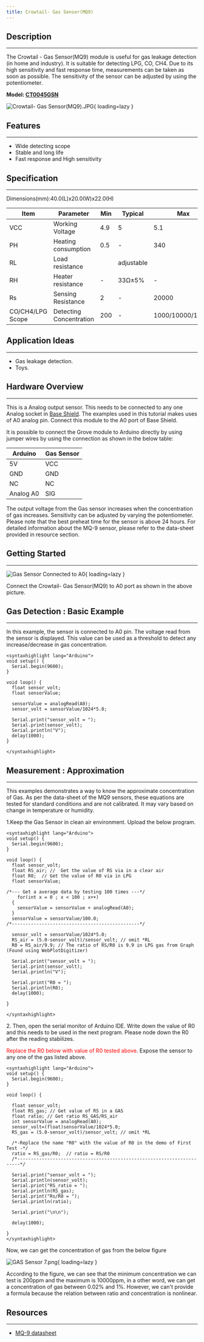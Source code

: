 ```yaml
---
title: Crowtail- Gas Sensor(MQ9)
---
```


## Description
-----------

The Crowtail - Gas Sensor(MQ9) module is useful for gas leakage detection (in home and industry). It is suitable for detecting LPG, CO, CH4. Due to its high sensitivity and fast response time, measurements can be taken as soon as possible. The sensitivity of the sensor can be adjusted by using the potentiometer.

**Model: [CT0045GSN ](https://www.elecrow.com/crowtail-gas-sensormq9-p-1493.html)**

![Crowtail- Gas Sensor(MQ9).JPG](https://wiki.elecrow.com/images/thumb/9/99/Crowtail-_Gas_Sensor%28MQ9%29.JPG/600px-Crowtail-_Gas_Sensor%28MQ9%29.JPG){ loading=lazy }

## Features
--------

- Wide detecting scope
- Stable and long life
- Fast response and High sensitivity

## Specification
-------------

Dimensions(mm):40.0(L)x20.0(W)x22.0(H)

| Item | Parameter | Min | Typical | Max | Unit |
|---|---|---|---|---|---|
| VCC | Working Voltage | 4.9 | 5 | 5.1 | V |
| PH | Heating consumption | 0.5 | - | 340 | mW |
| RL | Load resistance |  | adjustable |  |  |
| RH | Heater resistance | - | 33Ω±5% | - | Ω |
| Rs | Sensing Resistance | 2 | - | 20000 | Ω |
| CO/CH4/LPG Scope | Detecting Concentration | 200 | - | 1000/10000/10000 | ppm |

## Application Ideas
-----------------

- Gas leakage detection.
- Toys.

## Hardware Overview
-----------------

This is a Analog output sensor. This needs to be connected to any one Analog socket in [Base Shield](https://www.elecrow.com/crowtail-base-shield-p-1264.html). The examples used in this tutorial makes uses of A0 analog pin. Connect this module to the A0 port of Base Shield.

It is possible to connect the Grove module to Arduino directly by using jumper wires by using the connection as shown in the below table:

| Arduino | Gas Sensor |
|---|---|
| 5V | VCC |
| GND | GND |
| NC | NC |
| Analog A0 | SIG |


The output voltage from the Gas sensor increases when the concentration of gas increases. Sensitivity can be adjusted by varying the potentiometer. Please note that the best preheat time for the sensor is above 24 hours. For detailed information about the MQ-9 sensor, please refer to the data-sheet provided in resource section.

## Getting Started
---------------

![Gas Sensor Connected to A0](https://wiki.elecrow.com/images/thumb/d/d6/Read_Gas_Sensor_data1.jpg/600px-Read_Gas_Sensor_data1.jpg){ loading=lazy }

Connect the Crowtail- Gas Sensor(MQ9) to A0 port as shown in the above picture.

## Gas Detection : Basic Example
-----------------------------

In this example, the sensor is connected to A0 pin. The voltage read from the sensor is displayed. This value can be used as a threshold to detect any increase/decrease in gas concentration.

```
<syntaxhighlight lang="Arduino">
void setup() {
  Serial.begin(9600);
}
 
void loop() {
  float sensor_volt; 
  float sensorValue;

  sensorValue = analogRead(A0);
  sensor_volt = sensorValue/1024*5.0;
 
  Serial.print("sensor_volt = ");
  Serial.print(sensor_volt);
  Serial.println("V");
  delay(1000);
}

</syntaxhighlight>
```

## Measurement : Approximation
---------------------------

This examples demonstrates a way to know the approximate concentration of Gas. As per the data-sheet of the MQ9 sensors, these equations are tested for standard conditions and are not calibrated. It may vary based on change in temperature or humidity.

1.Keep the Gas Sensor in clean air environment. Upload the below program.

```
<syntaxhighlight lang="Arduino">
void setup() {
  Serial.begin(9600);
}
 
void loop() {
  float sensor_volt; 
  float RS_air; //  Get the value of RS via in a clear air
  float R0;  // Get the value of R0 via in LPG
  float sensorValue;

/*--- Get a average data by testing 100 times ---*/   
    for(int x = 0 ; x < 100 ; x++)
  {
    sensorValue = sensorValue + analogRead(A0);
  }
  sensorValue = sensorValue/100.0;
/*-----------------------------------------------*/

  sensor_volt = sensorValue/1024*5.0;
  RS_air = (5.0-sensor_volt)/sensor_volt; // omit *RL
  R0 = RS_air/9.9; // The ratio of RS/R0 is 9.9 in LPG gas from Graph (Found using WebPlotDigitizer)
  
  Serial.print("sensor_volt = ");
  Serial.print(sensor_volt);
  Serial.println("V");
  
  Serial.print("R0 = ");
  Serial.println(R0);
  delay(1000);

}

</syntaxhighlight>
```

2\. Then, open the serial monitor of Arduino IDE. Write down the value of R0 and this needs to be used in the next program. Please node down the R0 after the reading stabilizes.


<font color="red">Replace the R0 below with value of R0 tested above</font>. Expose the sensor to any one of the gas listed above.

```
<syntaxhighlight lang="Arduino">
void setup() {
  Serial.begin(9600);
}
 
void loop() {
  
  float sensor_volt;
  float RS_gas; // Get value of RS in a GAS
  float ratio; // Get ratio RS_GAS/RS_air
  int sensorValue = analogRead(A0);
  sensor_volt=(float)sensorValue/1024*5.0;
  RS_gas = (5.0-sensor_volt)/sensor_volt; // omit *RL
  
  /*-Replace the name "R0" with the value of R0 in the demo of First Test -*/
  ratio = RS_gas/R0;  // ratio = RS/R0 
  /*-----------------------------------------------------------------------*/
  
  Serial.print("sensor_volt = ");
  Serial.println(sensor_volt);
  Serial.print("RS_ratio = ");
  Serial.println(RS_gas);
  Serial.print("Rs/R0 = ");
  Serial.println(ratio);
  
  Serial.print("\n\n");

  delay(1000);

}
</syntaxhighlight>
```

Now, we can get the concentration of gas from the below figure

![GAS Sensor 7.png](https://wiki.elecrow.com/images/a/a7/GAS_Sensor_7.png){ loading=lazy }

According to the figure, we can see that the minimum concentration we can test is 200ppm and the maximum is 10000ppm, in a other word, we can get a concentration of gas between 0.02% and 1%. However, we can't provide a formula because the relation between ratio and concentration is nonlinear.

## Resources
---------

- [MQ-9 datasheet](http://www.elecrow.com/download/MQ-9.pdf)